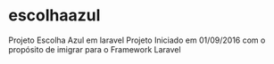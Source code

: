 # escolhaazul
Projeto Escolha Azul em laravel
Projeto Iniciado em 01/09/2016 com o propósito de imigrar para o Framework Laravel
